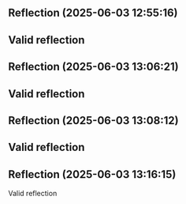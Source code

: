 

## Reflection (2025-06-03 12:55:16)

Valid reflection
---


## Reflection (2025-06-03 13:06:21)

Valid reflection
---


## Reflection (2025-06-03 13:08:12)

Valid reflection
---


## Reflection (2025-06-03 13:16:15)

Valid reflection